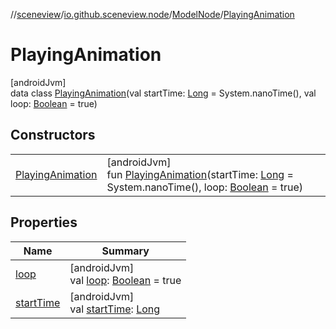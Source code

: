 //[sceneview](../../../../index.md)/[io.github.sceneview.node](../../index.md)/[ModelNode](../index.md)/[PlayingAnimation](index.md)

# PlayingAnimation

[androidJvm]\
data class [PlayingAnimation](index.md)(val startTime: [Long](https://kotlinlang.org/api/latest/jvm/stdlib/kotlin/-long/index.html) = System.nanoTime(), val loop: [Boolean](https://kotlinlang.org/api/latest/jvm/stdlib/kotlin/-boolean/index.html) = true)

## Constructors

| | |
|---|---|
| [PlayingAnimation](-playing-animation.md) | [androidJvm]<br>fun [PlayingAnimation](-playing-animation.md)(startTime: [Long](https://kotlinlang.org/api/latest/jvm/stdlib/kotlin/-long/index.html) = System.nanoTime(), loop: [Boolean](https://kotlinlang.org/api/latest/jvm/stdlib/kotlin/-boolean/index.html) = true) |

## Properties

| Name | Summary |
|---|---|
| [loop](loop.md) | [androidJvm]<br>val [loop](loop.md): [Boolean](https://kotlinlang.org/api/latest/jvm/stdlib/kotlin/-boolean/index.html) = true |
| [startTime](start-time.md) | [androidJvm]<br>val [startTime](start-time.md): [Long](https://kotlinlang.org/api/latest/jvm/stdlib/kotlin/-long/index.html) |
